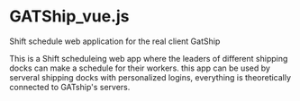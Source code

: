 # GATShip_vue.js
Shift schedule web application for the real client GatShip

This is a Shift scheduleing web app where the leaders of different shipping docks can make a schedule for their workers.
this app can be used by serveral shipping docks with personalized logins, everything is theoretically connected to GATship's servers. 
